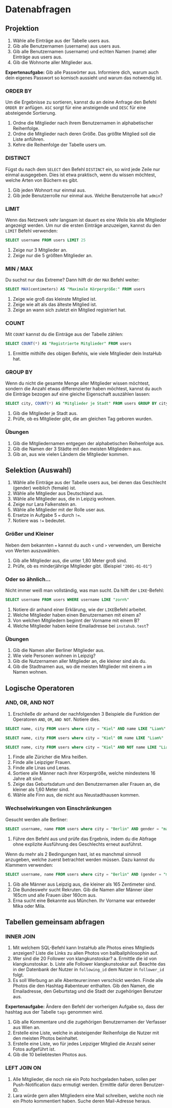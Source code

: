 # Datenabfragen

## Projektion

1. Wähle alle Einträge aus der Tabelle users aus.
2. Gib alle Benutzernamen (username) aus users aus.
3. Gib alle Benutzernamen (username) und echten Namen (name) aller Einträge aus users aus.
4. Gib die Wohnorte aller Mitglieder aus.

**Expertenaufgabe:** Gib alle Passwörter aus. Informiere dich, warum auch dein eigenes Passwort so komisch aussieht und warum das notwendig ist.

### ORDER BY

Um die Ergebnisse zu sortieren, kannst du an deine Anfrage den Befehl `ORDER BY` anfügen. `ASC` sorgt für eine ansteigende und `DESC` für eine absteigende Sortierung.

1. Ordne die Mitglieder nach ihrem Benutzernamen in alphabetischer Reihenfolge.
2. Ordne die Mitglieder nach deren Größe. Das größte Mitglied soll die Liste anführen.
3. Kehre die Reihenfolge der Tabelle users um.

### DISTINCT

Fügst du nach dem `SELECT` den Befehl `DISTINCT` ein, so wird jede Zeile nur einmal ausgegeben. Dies ist etwa praktisch, wenn du wissen möchtest, welche Arten von Büchern es gibt.

1. Gib jeden Wohnort nur einmal aus.
2. Gib jede Benutzerrolle nur einmal aus. Welche Benutzerrolle hat `admin`?

### LIMIT

Wenn das Netzwerk sehr langsam ist dauert es eine Weile bis alle Mitglieder angezeigt werden. Um nur die ersten Einträge anzuzeigen, kannst du den `LIMIT` Befehl verwenden:

```sql
SELECT username FROM users LIMIT 25
```

1. Zeige nur 3 Mitglieder an.
2. Zeige nur die 5 größten Mitglieder an.

### MIN / MAX

Du suchst nur das Extreme? Dann hilft dir der `MAX` Befehl weiter:

```sql
SELECT MAX(centimeters) AS "Maximale Körpergröße:" FROM users
```

1. Zeige wie groß das kleinste Mitglied ist.
2. Zeige wie alt als das älteste Mitglied ist.
3. Zeige an wann sich zuletzt ein Mitglied registriert hat.

### COUNT

Mit `COUNT` kannst du die Einträge aus der Tabelle zählen:

```sql
SELECT COUNT(*) AS "Registrierte Mitglieder" FROM users
```

1. Ermittle mithilfe des obigen Befehls, wie viele Mitglieder dein InstaHub hat.

### GROUP BY

Wenn du nicht die gesamte Menge aller Mitglieder wissen möchtest, sondern die Anzahl etwas differenzierter haben möchtest, kannst du auch die Einträge bezogen auf eine gleiche Eigenschaft auszählen lassen:

```sql
SELECT city, COUNT(*) AS "Mitglieder je Stadt" FROM users GROUP BY city
```

1. Gib die Mitglieder je Stadt aus.
2. Prüfe, ob es Mitglieder gibt, die am gleichen Tag geboren wurden.

### Übungen

1. Gib die Mitgliedernamen entgegen der alphabetischen Reihenfolge aus.
2. Gib die Namen der 3 Städte mit den meisten Mitgliedern aus.
3. Gib an, aus wie vielen Ländern die Mitglieder kommen.

## Selektion (Auswahl)

1. Wähle alle Einträge aus der Tabelle users aus, bei denen das Geschlecht (gender) weiblich (female) ist.
2. Wähle alle Mitglieder aus Deutschland aus.
3. Wähle alle Mitglieder aus, die in Leipzig wohnen.
4. Zeige nur Lara Falkenstein an.
5. Wähle alle Mitglieder mit der Rolle user aus.
6. Ersetze in Aufgabe 5 `=` durch `!=`.
7. Notiere was `!=` bedeutet.

### Größer und Kleiner

Neben dem bekannten `=` kannst du auch `<` und `>` verwenden, um Bereiche von Werten auszuwählen.

1. Gib alle Mitglieder aus, die unter 1,80 Meter groß sind.
2. Prüfe, ob es minderjährige Mitglieder gibt. (Beispiel `"2001-01-01"`)

### Oder so ähnlich...

Nicht immer weiß man vollständig, was man sucht. Da hilft der `LIKE`-Befehl:

```sql
SELECT username FROM users WHERE username LIKE "zorn%"
```

1. Notiere dir anhand einer Erklärung, wie der `LIKE`Befehl arbeitet.
2. Welche Mitglieder haben einen Benutzernamen mit einem a?
3. Von welchen Mitgliedern beginnt der Vorname mit einem B?
4. Welche Mitglieder haben keine Emailadresse bei `instahub.test`?

### Übungen

1. Gib die Namen aller Berliner Mitglieder aus.
2. Wie viele Personen wohnen in Leipzig?
3. Gib die Nutzernamen aller Mitglieder an, die kleiner sind als du.
4. Gib die Stadtnamen aus, wo die meisten Mitglieder mit einem `a` im Namen wohnen.

## Logische Operatoren

### AND, OR, AND NOT

1. Erschließe dir anhand der nachfolgenden 3 Beispiele die Funktion der Operatoren `AND`, `OR`, `AND NOT`. Notiere dies.

```sql
SELECT name, city FROM users where city = "Kiel" AND name LIKE "Liam%"
```

```sql
SELECT name, city FROM users where city = "Kiel" OR name LIKE "Liam%"
```

```sql
SELECT name, city FROM users where city = "Kiel" AND NOT name LIKE "Liam%"
```

1. Finde alle Züricher die Mira heißen.
2. Finde alle Leipziger Frauen.
3. Finde alle Linas und Lenas.
4. Sortiere alle Männer nach ihrer Körpergröße, welche mindestens 16 Jahre alt sind.
5. Zeige das Geburtsdatum und den Benutzernamen aller Frauen an, die kleiner als 1,60 Meter sind.
6. Wähle alle Finn aus, die nicht aus Neustadthausen kommen.

### Wechselwirkungen von Einschränkungen

Gesucht werden alle Berliner:

```sql
SELECT username, name FROM users where city = "Berlin" AND gender = "male" OR gender = "female"
```

1. Führe den Befehl aus und prüfe das Ergebnis, indem du die Abfrage ohne explizite Ausführung des Geschlechts erneut ausführst.

Wenn du mehr als 2 Bedingungen hast, ist es manchmal sinnvoll anzugeben, welche zuerst betrachtet werden müssen. Dazu kannst du Klammern verwenden:

```sql
SELECT username, name FROM users where city = "Berlin" AND (gender = "male" OR gender = "female")
```

1. Gib alle Männer aus Leipzig aus, die kleiner als 165 Zentimeter sind.
2. Die Bundeswehr sucht Rekruten. Gib die Namen aller Männer über 165cm und alle Frauen über 160cm aus.
3. Erna sucht eine Bekannte aus München. Ihr Vorname war entweder Mika oder Mila.

## Tabellen gemeinsam abfragen

### INNER JOIN

1. Mit welchem SQL-Befehl kann InstaHub alle Photos eines Mitglieds anzeigen? Liste die Links zu allen Photos von ballballphilosophin auf.
2. Wer sind die 20 Follower von klangkunstoskar?
   a. Ermittle die id von klangkunstoskar.
   b. Liste alle Follower klangkunstoskar auf. Beachte das in der Datenbank der Nutzer in `following_id` dem Nutzer in `follower_id` folgt.
3. Es soll Werbung an alle Abenteurer:innen verschickt werden. Finde alle Photos die den Hashtag #abenteuer enthalten. Gib den Namen, die Emailadresse, den Geburtstag und die Stadt der zugehörigen Benutzer aus.

**Expertenaufgabe:** Ändere den Befehl der vorherigen Aufgabe so, dass der hashtag aus der Tabelle `tags` genommen wird.

1. Gib alle Kommentare und die zugehörigen Benutzernamen der Verfasser aus Wien an.
2. Erstelle eine Liste, welche in absteigender Reihenfolge die Nutzer mit den meisten Photos beinhaltet.
3. Erstelle eine Liste, wo für jedes Leipziger Mitglied die Anzahl seiner Fotos aufgeführt ist.
4. Gib die 10 beliebtesten Photos aus.

### LEFT JOIN ON

1. Alle Mitglieder, die noch nie ein Poto hochgeladen haben, sollen per Push-Notification dazu ermutigt werden. Ermittle dafür deren Benutzer-ID.
2. Lara würde gern allen Mitgliedern eine Mail schreiben, welche noch nie ein Photo kommentiert haben. Suche deren Mail-Adresse heraus.
